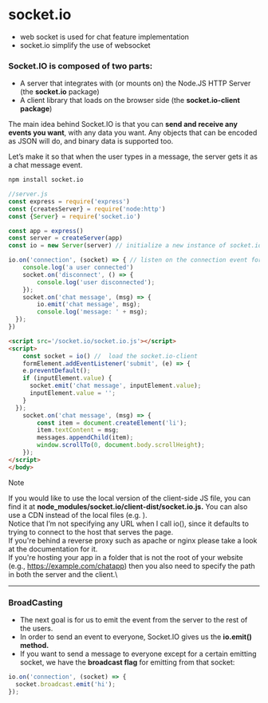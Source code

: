 # socket.io
- web socket is used for chat feature implementation
- socket.io simplify the use of websocket

### Socket.IO is composed of two parts:
- A server that integrates with (or mounts on) the Node.JS HTTP Server (the **socket.io** package)
- A client library that loads on the browser side (the **socket.io-client package**)

The main idea behind Socket.IO is that you can **send and receive any events you want**, with any data you want. Any objects that can be encoded as JSON will do, and binary data is supported too.

Let’s make it so that when the user types in a message, the server gets it as a chat message event. 

```bash
npm install socket.io
```
```js
//server.js
const express = require('express')
const {createsServer} = require('node:http')
const {Server} = require('socket.io')

const app = express()
const server = createServer(app)
const io = new Server(server) // initialize a new instance of socket.io by passing the server (the HTTP server) object

io.on('connection', (socket) => { // listen on the connection event for incoming sockets and log it to the console.
    console.log('a user connected')
    socket.on('disconnect', () => {
        console.log('user disconnected');
    });
    socket.on('chat message', (msg) => {
        io.emit('chat message', msg);
        console.log('message: ' + msg);
  });
})
```
```html
<script src='/socket.io/socket.io.js'></script>
<script>
    const socket = io() //  load the socket.io-client
    formElement.addEventListener('submit', (e) => {
    e.preventDefault();
    if (inputElement.value) {
      socket.emit('chat message', inputElement.value);
      inputElement.value = '';
    }
  });
    socket.on('chat message', (msg) => {
        const item = document.createElement('li');
        item.textContent = msg;
        messages.appendChild(item);
        window.scrollTo(0, document.body.scrollHeight);
    });
</script>
</body>
```

> [!NOTE]
> If you would like to use the local version of the client-side JS file, you can find it at **node_modules/socket.io/client-dist/socket.io.js.**
> You can also use a CDN instead of the local files (e.g. <script src="https://cdn.socket.io/4.8.1/socket.io.min.js"></script>).\
> Notice that I’m not specifying any URL when I call io(), since it defaults to trying to connect to the host that serves the page.\
> If you're behind a reverse proxy such as apache or nginx please take a look at the documentation for it.\
> If you're hosting your app in a folder that is not the root of your website (e.g., https://example.com/chatapp) then you also need to specify the path in both the server and the client.\

---

### BroadCasting
- The next goal is for us to emit the event from the server to the rest of the users.
- In order to send an event to everyone, Socket.IO gives us the **io.emit() method.**
- If you want to send a message to everyone except for a certain emitting socket, we have the **broadcast flag** for emitting from that socket:
```js
io.on('connection', (socket) => {
  socket.broadcast.emit('hi');
});
```
